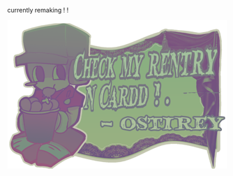 currently remaking ! !



![image alt](https://github.com/0STIREY/0stirey/blob/804b9d2e775e6af131c5e3c89865dd188b8f2905/Untitled1044_20250919180019-Picsart-BackgroundRemover.webp)

